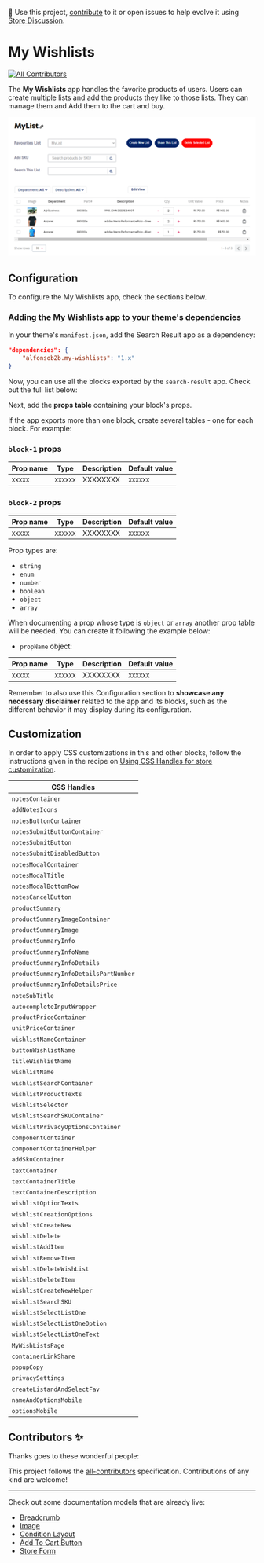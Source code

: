 📢 Use this project, [contribute](https://github.com/clouda-inc/wish-list-v2) to it or open issues to help evolve it using [Store Discussion](https://github.com/vtex-apps/store-discussion).

# My Wishlists

<!-- DOCS-IGNORE:start -->
<!-- ALL-CONTRIBUTORS-BADGE:START - Do not remove or modify this section -->
[![All Contributors](https://img.shields.io/badge/all_contributors-0-orange.svg?style=flat-square)](#contributors-)
<!-- ALL-CONTRIBUTORS-BADGE:END -->
<!-- DOCS-IGNORE:end -->

The **My Wishlists** app handles the favorite products of users. Users can create multiple lists and add the products they like to those lists. They can manage them and Add them to the cart and buy.

![Alt text](image-1.png)

## Configuration

To configure the My Wishlists app, check the sections below.

### Adding the My Wishlists app to your theme's dependencies

In your theme's `manifest.json`, add the Search Result app as a dependency:

```json
"dependencies": {
    "alfonsob2b.my-wishlists": "1.x"
}
```

Now, you can use all the blocks exported by the `search-result` app. Check out the full list below:

Next, add the **props table** containing your block's props. 

If the app exports more than one block, create several tables - one for each block. For example:

### `block-1` props

| Prop name    | Type            | Description    | Default value                                                                                                                               |
| ------------ | --------------- | --------------------------------------------------------------------------------------------------------------------------------------------- | ---------- | 
| `XXXXX`      | `XXXXXX`       | XXXXXXXX         | `XXXXXX`        |


### `block-2` props

| Prop name    | Type            | Description    | Default value                                                                                                                               |
| ------------ | --------------- | --------------------------------------------------------------------------------------------------------------------------------------------- | ---------- | 
| `XXXXX`      | `XXXXXX`       | XXXXXXXX         | `XXXXXX`        |

Prop types are: 

- `string` 
- `enum` 
- `number` 
- `boolean` 
- `object` 
- `array` 

When documenting a prop whose type is `object` or `array` another prop table will be needed. You can create it following the example below:

- `propName` object:

| Prop name    | Type            | Description    | Default value                                                                                                                               |
| ------------ | --------------- | --------------------------------------------------------------------------------------------------------------------------------------------- | ---------- | 
| `XXXXX`      | `XXXXXX`       | XXXXXXXX         | `XXXXXX`        |


Remember to also use this Configuration section to  **showcase any necessary disclaimer** related to the app and its blocks, such as the different behavior it may display during its configuration. 



## Customization

In order to apply CSS customizations in this and other blocks, follow the instructions given in the recipe on [Using CSS Handles for store customization](https://vtex.io/docs/recipes/style/using-css-handles-for-store-customization).


| CSS Handles |
| ----------- | 
| `notesContainer` | 
| `addNotesIcons` | 
| `notesButtonContainer` | 
| `notesSubmitButtonContainer` | 
| `notesSubmitButton` |
| `notesSubmitDisabledButton` |
| `notesModalContainer` |
| `notesModalTitle` |
| `notesModalBottomRow` |
| `notesCancelButton` |
| `productSummary` |
| `productSummaryImageContainer` |
| `productSummaryImage` |
| `productSummaryInfo` |
| `productSummaryInfoName` |
| `productSummaryInfoDetails` |
| `productSummaryInfoDetailsPartNumber` |
| `productSummaryInfoDetailsPrice` |
| `noteSubTitle` |
| `autocompleteInputWrapper` |
| `productPriceContainer` |
| `unitPriceContainer` |
| `wishlistNameContainer` |
| `buttonWishlistName` |
| `titleWishlistName` |
| `wishlistName` |
| `wishlistSearchContainer` |
| `wishlistProductTexts` |
| `wishlistSelector` |
| `wishlistSearchSKUContainer` |
| `wishlistPrivacyOptionsContainer` |
| `componentContainer` |
| `componentContainerHelper` |
| `addSkuContainer` |
| `textContainer` |
| `textContainerTitle` |
| `textContainerDescription` |
| `wishlistOptionTexts` |
| `wishlistCreationOptions` |
| `wishlistCreateNew` |
| `wishlistDelete` |
| `wishlistAddItem` |
| `wishlistRemoveItem` |
| `wishlistDeleteWishList` |
| `wishlistDeleteItem` |
| `wishlistCreateNewHelper` |
| `wishlistSearchSKU` |
| `wishlistSelectListOne` |
| `wishlistSelectListOneOption` |
| `wishlistSelectListOneText` |
| `MyWishListsPage` |
| `containerLinkShare` |
| `popupCopy` |
| `privacySettings` |
| `createListandAndSelectFav` |
| `nameAndOptionsMobile` |
| `optionsMobile` |


<!-- DOCS-IGNORE:start -->

## Contributors ✨

Thanks goes to these wonderful people:

<!-- ALL-CONTRIBUTORS-LIST:START - Do not remove or modify this section -->
<!-- prettier-ignore-start -->
<!-- markdownlint-disable -->
<!-- markdownlint-enable -->
<!-- prettier-ignore-end -->
<!-- ALL-CONTRIBUTORS-LIST:END -->

This project follows the [all-contributors](https://github.com/all-contributors/all-contributors) specification. Contributions of any kind are welcome!

<!-- DOCS-IGNORE:end -->

---- 

Check out some documentation models that are already live: 
- [Breadcrumb](https://github.com/vtex-apps/breadcrumb)
- [Image](https://vtex.io/docs/components/general/vtex.store-components/image)
- [Condition Layout](https://vtex.io/docs/components/all/vtex.condition-layout@1.1.6/)
- [Add To Cart Button](https://vtex.io/docs/components/content-blocks/vtex.add-to-cart-button@0.9.0/)
- [Store Form](https://vtex.io/docs/components/all/vtex.store-form@0.3.4/)
